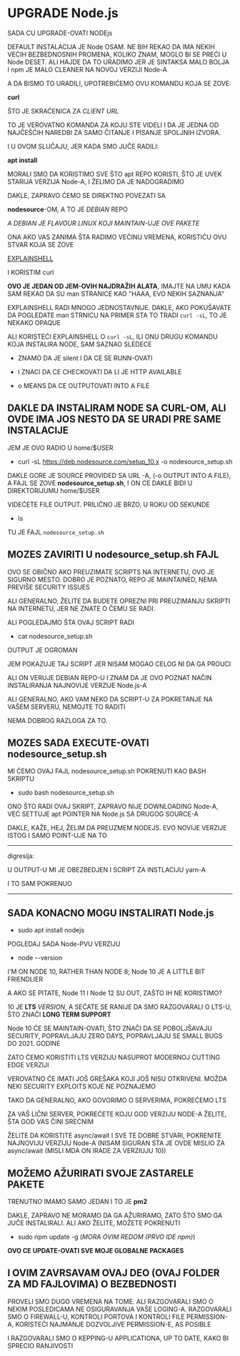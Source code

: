 # UPGRADE Node.js

SADA CU UPGRADE-OVATI NODEjs

DEFAULT INSTALACIJA JE Node OSAM. NE BIH REKAO DA IMA NEKIH VEĆIH BEZBEDNOSNIH PROMENA, KOLIKO ZNAM, MOGLO BI SE PREĆI U Node DESET. ALI HAJDE DA TO URADIMO JER JE SINTAKSA MALO BOLJA I npm JE MALO CLEANER NA NOVOJ VERZIJI Node-A

A DA BISMO TO URADILI, UPOTREBIĆEMO OVU KOMANDU KOJA SE ZOVE:

**curl**

ŠTO JE SKRAĆENICA ZA _CLIENT URL_

TO JE VEROVATNO KOMANDA ZA KOJU STE VIDELI I DA JE JEDNA OD NAJČEŠĆIH NAREDBI ZA SAMO ČITANJE I PISANJE SPOLJNIH IZVORA.

I U OVOM SLUČAJU, JER KADA SMO JUČE RADILI:

**apt install**

MORALI SMO DA KORISTIMO SVE ŠTO apt REPO KORISTI, ŠTO JE UVEK STARIJA VERZIJA Node-A, I ŽELIMO DA JE NADOGRADIMO

DAKLE, ZAPRAVO ĆEMO SE DIREKTNO POVEZATI SA

**nodesource**-OM, A TO JE _DEBIAN_ REPO

_A DEBIAN JE FLAVOUR LINUX KOJI MAINTAIN-UJE OVE PAKETE_

ONA AKO VAS ZANIMA ŠTA RADIMO VEĆINU VREMENA, KORISTIĆU OVU STVAR KOJA SE ZOVE

[EXPLAINSHELL](https://explainshell.com/explain?cmd=curl+-sL)

I KORISTIM curl

**OVO JE JEDAN OD JEM-OVIH NAJDRAŽIH ALATA**, IMAJTE NA UMU KADA SAM REKAO DA SU man STRANICE KAO "HAAA, EVO NEKIH SAZNANJA"

EXPLAINSHELL RADI MNOGO JEDNOSTAVNIJE. DAKLE, AKO POKUŠAVATE DA POGLEDATE man STRNICU NA PRIMER STA TO TRADI `curl -sL`, TO JE NEKAKO OPAQUE

ALI KORISTEĆI EXPLAINSHELL O `curl -sL`, ILI ONU DRUGU KOMANDU KOJA INSTALIRA NODE, SAM SAZNAO SLEDECE

- ZNAMO DA JE silent I DA CE SE RUNN-OVATI

- l ZNACI DA CE CHECKOVATI DA LI JE HTTP AVAILABLE

- o MEANS DA CE OUTPUTOVATI INTO A FILE

## DAKLE DA INSTALIRAM NODE SA CURL-OM, ALI OVDE IMA JOS NESTO DA SE URADI PRE SAME INSTALACIJE

JEM JE OVO RADIO U home/\$USER

- curl -sL https://deb.nodesource.com/setup_10.x -o nodesource_setup.sh

DAKLE GORE JE SOURCE PROVIDED SA URL -A, (-o OUTPUT INTO A FILE), A FAJL SE ZOVE **nodesource_setup.sh**, I ON CE DAKLE BIDI U DIREKTORIJUMU home/\$USER

VIDEĆETE FILE OUTPUT. PRILIČNO JE BRZO, U ROKU OD SEKUNDE

- ls

TU JE FAJL `nodesource_setup.sh`

## MOZES ZAVIRITI U nodesource_setup.sh FAJL

OVO SE OBIČNO AKO PREUZIMATE SCRIPTS NA INTERNETU, OVO JE SIGURNO MESTO. DOBRO JE POZNATO, REPO JE MAINTAINED, NEMA PREVIŠE SECURITY ISSUES

ALI GENERALNO, ŽELITE DA BUDETE OPREZNI PRI PREUZIMANJU SKRIPTI NA INTERNETU, JER NE ZNATE O ČEMU SE RADI.

ALI POGLEDAJMO ŠTA OVAJ SCRIPT RADI

- cat nodesource_setup.sh

OUTPUT JE OGROMAN

JEM POKAZUJE TAJ SCRIPT JER NISAM MOGAO CELOG NI DA GA PROUCI

ALI ON VERUJE DEBIAN REPO-U I ZNAM DA JE OVO POZNAT NAČIN INSTALIRANJA NAJNOVIJE VERZIJE Node.js-A

ALI GENERALNO, AKO VAM NEKO DA SCRIPT-U ZA POKRETANJE NA VAŠEM SERVERU, NEMOJTE TO RADITI

NEMA DOBROG RAZLOGA ZA TO.

## MOZES SADA EXECUTE-OVATI nodesource_setup.sh

MI ĆEMO OVAJ FAJL nodesource_setup.sh POKRENUTI KAO BASH SKRIPTU

- sudo bash nodesource_setup.sh

ONO ŠTO RADI OVAJ SKRIPT, ZAPRAVO NIJE DOWNLOADING Node-A, VEĆ SETTUJE apt POINTER NA Node.js SA DRUGOG SOURCE-A

DAKLE, KAŽE, HEJ, ŽELIM DA PREUZMEM NODEJS. EVO NOVIJE VERZIJE ISTOG I SAMO POINT-UJE NA TO

---

digresija:

U OUTPUT-U MI JE OBEZBEDJEN I SCRIPT ZA INSTLACIJU yarn-A

I TO SAM POKRENUO

---

## SADA KONACNO MOGU INSTALIRATI Node.js

- sudo apt install nodejs

POGLEDAJ SADA Node-PVU VERZIJU

- node --version

I'M ON NODE 10, RATHER THAN NODE 8; Node 10 JE A LITTLE BIT FRIENDLIER

A AKO SE PITATE, Node 11 I Node 12 SU OUT, ZAŠTO IH NE KORISTIMO?

10 JE **LTS** _VERSION_, A SEĆATE SE RANIJE DA SMO RAZGOVARALI O LTS-U, ŠTO ZNAČI **LONG TERM SUPPORT**

Node 10 ĆE SE MAINTAIN-OVATI, ŠTO ZNAČI DA SE POBOLJŠAVAJU SECURITY, POPRAVLJAJU ZERO DAYS, POPRAVLJAJU SE SMALL BUGS DO 2021. GODINE

ZATO ĆEMO KORISTITI LTS VERZIJU NASUPROT MODERNOJ CUTTING EDGE VERZIJI

VEROVATNO ĆE IMATI JOŠ GREŠAKA KOJI JOŠ NISU OTKRIVENI. MOŽDA NEKI SECURITY EXPLOITS KOJE NE POZNAJEMO

TAKO DA GENERALNO, AKO GOVORIMO O SERVERIMA, POKREĆEMO LTS

ZA VAŠ LIČNI SERVER, POKREĆETE KOJU GOD VERZIJU NODE-A ŽELITE, ŠTA GOD VAS ČINI SREĆNIM

ŽELITE DA KORISTITE async/await I SVE TE DOBRE STVARI, POKRENITE NAJNOVIJU VERZIJU Node-A (NISAM SIGURAN STA JE OVDE MISLIO ZA async/await (MISLI MDA ON IRADE ZA VERZIUJU 10))

## MOŽEMO AŽURIRATI SVOJE ZASTARELE PAKETE

TRENUTNO IMAMO SAMO JEDAN I TO JE **pm2**

DAKLE, ZAPRAVO NE MORAMO DA GA AŽURIRAMO, ZATO ŠTO SMO GA JUČE INSTALIRALI. ALI AKO ŽELITE, MOŽETE POKRENUTI

- sudo npm update -g (_MORA OVIM REDOM (PRVO IDE npm)_)

**OVO CE UPDATE-OVATI SVE MOJE GLOBALNE PACKAGES**

## I OVIM ZAVRSAVAM OVAJ DEO (OVAJ FOLDER ZA MD FAJLOVIMA) O BEZBEDNOSTI

PROVELI SMO DUGO VREMENA NA TOME. ALI RAZGOVARALI SMO O NEKIM POSLEDICAMA NE OSIGURAVANJA VAŠE LOGING-A. RAZGOVARALI SMO O FIREWALL-U, KONTROLI PORTOVA I KONTROLI FILE PERMISSION-A, KORISTEĆI NAJMANJE DOZVOLJIVE PERMISSION-E, AS POSIBLE

I RAZGOVARALI SMO O KEPPING-U APPLICATIONA, UP TO DATE, KAKO BI SPRECIO RANJIVOSTI
